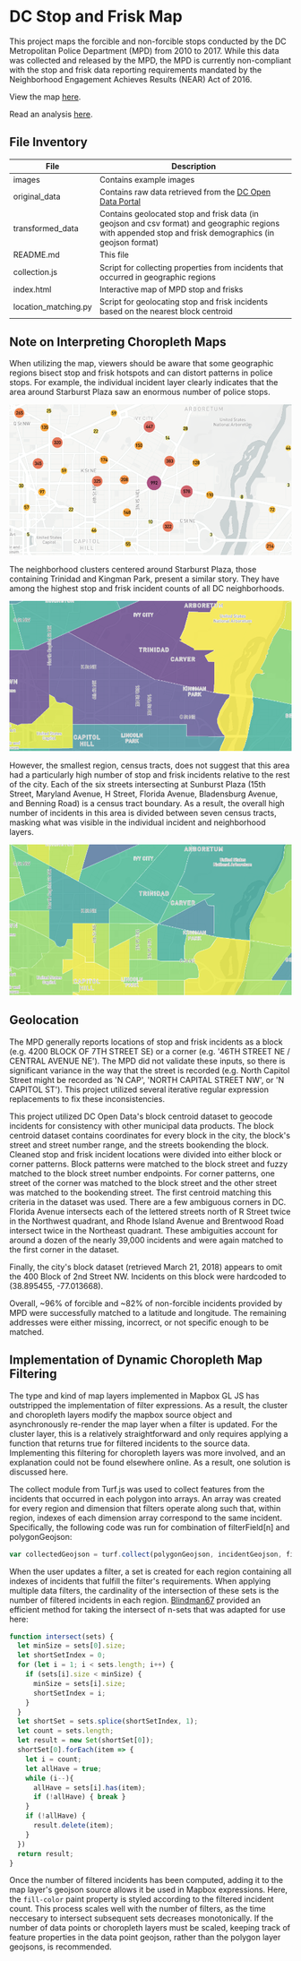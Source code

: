 # DC Stop and Frisk Map
This project maps the forcible and non-forcible stops conducted by the DC Metropolitan Police Department (MPD) from 2010 to 2017. While this data was collected and released by the MPD, the MPD is currently non-compliant with the stop and frisk data reporting requirements mandated by the Neighborhood Engagement Achieves Results (NEAR) Act of 2016.

View the map [here](https://rawgit.com/mahkah/dc_stop_and_frisk/master/index.html "DC Stop and Frisk Map").

Read an analysis [here](https://rawgit.com/gwarrenn "DC Stop and Frisk Analysis").

## File Inventory
|**File**|**Description**
|---|---
|images|Contains example images
|original_data|Contains raw data retrieved from the [DC Open Data Portal](http://opendata.dc.gov/)
|transformed_data|Contains geolocated stop and frisk data (in geojson and csv format) and geographic regions with appended stop and frisk demographics (in geojson format)
|README.md|This file
|collection.js|Script for collecting properties from incidents that occurred in geographic regions
|index.html|Interactive map of MPD stop and frisks
|location_matching.py|Script for geolocating stop and frisk incidents based on the nearest block centroid

## Note on Interpreting Choropleth Maps
When utilizing the map, viewers should be aware that some geographic regions bisect stop and frisk hotspots and can distort patterns in police stops. For example, the individual incident layer clearly indicates that the area around Starburst Plaza saw an enormous number of police stops.

![Stop and Frisk Incidents](https://raw.githubusercontent.com/mahkah/dc_stop_and_frisk/master/images/starburst_1.png "Stop and Frisk Incidents")
<br>

The neighborhood clusters centered around Starburst Plaza, those containing Trinidad and Kingman Park, present a similar story. They have among the highest stop and frisk incident counts of all DC neighborhoods.

![Neighborhoods](https://raw.githubusercontent.com/mahkah/dc_stop_and_frisk/master/images/starburst_2.png "Neighborhoods")
<br>

However, the smallest region, census tracts, does not suggest that this area had a particularly high number of stop and frisk incidents relative to the rest of the city. Each of the six streets intersecting at Sunburst Plaza (15th Street, Maryland Avenue, H Street, Florida Avenue, Bladensburg Avenue, and Benning Road) is a census tract boundary. As a result, the overall high number of incidents in this area is divided between seven census tracts, masking what was visible in the individual incident and neighborhood layers.

![Census Tracts](https://raw.githubusercontent.com/mahkah/dc_stop_and_frisk/master/images/starburst_3.png "Census Tracts")
<br>

## Geolocation
The MPD generally reports locations of stop and frisk incidents as a block (e.g. 4200 BLOCK OF 7TH STREET SE) or a corner (e.g. '46TH STREET NE / CENTRAL AVENUE NE'). The MPD did not validate these inputs, so there is significant variance in the way that the street is recorded (e.g. North Capitol Street might be recorded as 'N CAP', 'NORTH CAPITAL STREET NW', or 'N CAPITOL ST'). This project utilized several iterative regular expression replacements to fix these inconsistencies.

This project utilized DC Open Data's block centroid dataset to geocode incidents for consistency with other municipal data products. The block centroid dataset contains coordinates for every block in the city, the block's street and street number range, and the streets bookending the block. Cleaned stop and frisk incident locations were divided into either block or corner patterns. Block patterns were matched to the block street and fuzzy matched to the block street number endpoints. For corner patterns, one street of the corner was matched to the block street and the other street was matched to the bookending street. The first centroid matching this criteria in the dataset was used. There are a few ambiguous corners in DC. Florida Avenue intersects each of the lettered streets north of R Street twice in the Northwest quadrant, and Rhode Island Avenue and Brentwood Road intersect twice in the Northeast quadrant. These ambiguities account for around a dozen of the nearly 39,000 incidents and were again matched to the first corner in the dataset.

Finally, the city's block dataset (retrieved March 21, 2018) appears to omit the 400 Block of 2nd Street NW. Incidents on this block were hardcoded to (38.895455, -77.013668).

Overall, ~96% of forcible and ~82% of non-forcible incidents provided by MPD were successfully matched to a latitude and longitude. The remaining addresses were either missing, incorrect, or not specific enough to be matched.

## Implementation of Dynamic Choropleth Map Filtering
The type and kind of map layers implemented in Mapbox GL JS has outstripped the implementation of filter expressions. As a result, the cluster and choropleth layers modify the mapbox source object and asynchronously re-render the map layer when a filter is updated. For the cluster layer, this is a relatively straightforward and only requires applying a function that returns true for filtered incidents to the source data. Implementing this filtering for choropleth layers was more involved, and an explanation could not be found elsewhere online. As a result, one solution is discussed here.

The collect module from Turf.js was used to collect features from the incidents that occurred in each polygon into arrays. An array was created for every region and dimension that filters operate along such that, within region, indexes of each dimension array correspond to the same incident. Specifically, the following code was run for combination of filterField[n] and polygonGeojson:
```javascript
var collectedGeojson = turf.collect(polygonGeojson, incidentGeojson, filterField[0], filterField[0])
```
When the user updates a filter, a set is created for each region containing all indexes of incidents that fulfill the filter's requirements. When applying multiple data filters, the cardinality of the intersection of these sets is the number of filtered incidents in each region. [Blindman67](https://stackoverflow.com/questions/42604185/get-the-intersection-of-n-arrays) provided an efficient method for taking the intersect of n-sets that was adapted for use here:
```javascript
function intersect(sets) {
  let minSize = sets[0].size;
  let shortSetIndex = 0;
  for (let i = 1; i < sets.length; i++) {
    if (sets[i].size < minSize) {
      minSize = sets[i].size;
      shortSetIndex = i;
    }
  }
  let shortSet = sets.splice(shortSetIndex, 1);
  let count = sets.length;
  let result = new Set(shortSet[0]);
  shortSet[0].forEach(item => {
    let i = count;
    let allHave = true;
    while (i--){
      allHave = sets[i].has(item);
      if (!allHave) { break }
    }
    if (!allHave) {
      result.delete(item);
    }
  })
  return result;
}
```
Once the number of filtered incidents has been computed, adding it to the map layer's geojson source allows it be used in Mapbox expressions. Here, the `fill-color` paint property is styled according to the filtered incident count. This process scales well with the number of filters, as the time neccesary to intersect subsequent sets decreases monotonically. If the number of data points or choropleth layers must be scaled, keeping track of feature properties in the data point geojson, rather than the polygon layer geojsons, is recommended.
